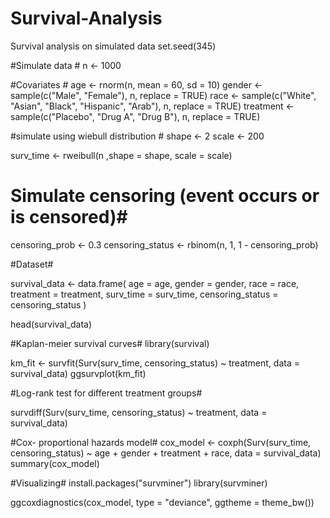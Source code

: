 # Survival-Analysis
Survival analysis on simulated data
set.seed(345)

#Simulate data #
n <- 1000

#Covariates #
age <- rnorm(n, mean = 60, sd = 10)
gender <- sample(c("Male", "Female"), n, replace = TRUE)
race <- sample(c("White", "Asian", "Black", "Hispanic", "Arab"), n, replace = TRUE)
treatment <- sample(c("Placebo", "Drug A", "Drug B"), n, replace = TRUE)

#simulate using wiebull distribution #
shape <- 2
scale <- 200

surv_time <- rweibull(n ,shape = shape, scale = scale)

# Simulate censoring (event occurs or is censored)#

censoring_prob <- 0.3
censoring_status <- rbinom(n, 1, 1 - censoring_prob) 

#Dataset#

survival_data <- data.frame(
  age = age,
  gender = gender,
  race = race,
  treatment = treatment,
  surv_time = surv_time,
  censoring_status = censoring_status
)

head(survival_data)

#Kaplan-meier survival curves#
library(survival)

km_fit <-  survfit(Surv(surv_time, censoring_status) ~ treatment, data = survival_data)
ggsurvplot(km_fit) 

#Log-rank test for different treatment groups#

survdiff(Surv(surv_time, censoring_status) ~ treatment, data = survival_data)


#Cox- proportional hazards model#
cox_model <- coxph(Surv(surv_time, censoring_status) ~ age + gender + treatment + race, data = survival_data)
summary(cox_model)


#Visualizing#
install.packages("survminer")
library(survminer)

ggcoxdiagnostics(cox_model, type = "deviance", ggtheme = theme_bw())




